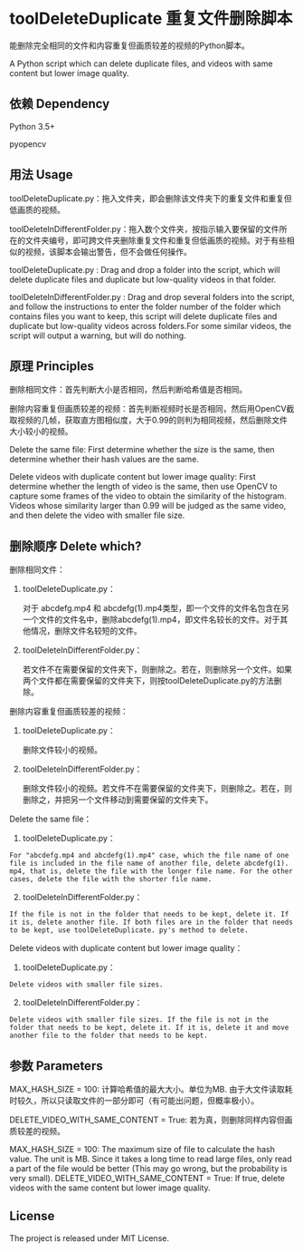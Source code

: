 # toolDeleteDuplicate 重复文件删除脚本

能删除完全相同的文件和内容重复但画质较差的视频的Python脚本。

A Python script which can delete duplicate files, and videos with same content but lower image quality.

## 依赖 Dependency 

Python 3.5+

pyopencv

## 用法 Usage

toolDeleteDuplicate.py：拖入文件夹，即会删除该文件夹下的重复文件和重复但低画质的视频。

toolDeleteInDifferentFolder.py：拖入数个文件夹，按指示输入要保留的文件所在的文件夹编号，即可跨文件夹删除重复文件和重复但低画质的视频。对于有些相似的视频，该脚本会输出警告，但不会做任何操作。

toolDeleteDuplicate.py : Drag and drop a folder into the script, which will delete duplicate files and duplicate but low-quality videos in that folder.

toolDeleteInDifferentFolder.py : Drag and drop several folders into the script, and follow the instructions to enter the folder number of the folder which contains files you want to keep, this script will delete duplicate files and duplicate but low-quality videos across folders.For some similar videos, the script will output a warning, but will do nothing.

## 原理 Principles

删除相同文件：首先判断大小是否相同，然后判断哈希值是否相同。

删除内容重复但画质较差的视频：首先判断视频时长是否相同，然后用OpenCV截取视频的几帧，获取直方图相似度，大于0.99的则判为相同视频，然后删除文件大小较小的视频。

Delete the same file: First determine whether the size is the same, then determine whether their hash values are the same. 

Delete videos with duplicate content but lower image quality: First determine whether the length of video is the same, then use OpenCV to capture some frames of the video to obtain the similarity of the histogram. Videos whose similarity larger than 0.99 will be judged as the same video, and then delete the video with smaller file size.

## 删除顺序 Delete which?

删除相同文件：

1. toolDeleteDuplicate.py：

   对于 abcdefg.mp4 和 abcdefg(1).mp4类型，即一个文件的文件名包含在另一个文件的文件名中，删除abcdefg(1).mp4，即文件名较长的文件。对于其他情况，删除文件名较短的文件。

2. toolDeleteInDifferentFolder.py：

   若文件不在需要保留的文件夹下，则删除之。若在，则删除另一个文件。如果两个文件都在需要保留的文件夹下，则按toolDeleteDuplicate.py的方法删除。

删除内容重复但画质较差的视频：

1. toolDeleteDuplicate.py：

   删除文件较小的视频。

2. toolDeleteInDifferentFolder.py：

   删除文件较小的视频。若文件不在需要保留的文件夹下，则删除之。若在，则删除之，并把另一个文件移动到需要保留的文件夹下。

Delete the same file：

 1.  toolDeleteDuplicate.py：

    For "abcdefg.mp4 and abcdefg(1).mp4" case, which the file name of one file is included in the file name of another file, delete abcdefg(1). mp4, that is, delete the file with the longer file name. For the other cases, delete the file with the shorter file name.

 2.  toolDeleteInDifferentFolder.py：

    If the file is not in the folder that needs to be kept, delete it. If it is, delete another file. If both files are in the folder that needs to be kept, use toolDeleteDuplicate. py's method to delete. 

 Delete videos with duplicate content but lower image quality：

 1.  toolDeleteDuplicate.py：

    Delete videos with smaller file sizes. 

 2.  toolDeleteInDifferentFolder.py：

    Delete videos with smaller file sizes. If the file is not in the folder that needs to be kept, delete it. If it is, delete it and move another file to the folder that needs to be kept.

## 参数 Parameters 

MAX_HASH_SIZE = 100: 计算哈希值的最大大小。单位为MB. 由于大文件读取耗时较久，所以只读取文件的一部分即可（有可能出问题，但概率极小）。 

DELETE_VIDEO_WITH_SAME_CONTENT = True: 若为真，则删除同样内容但画质较差的视频。

MAX_HASH_SIZE = 100: The maximum size of file to calculate  the hash value. The unit is MB.  Since it takes a long time to read large files, only read a part of the file would be better (This may go wrong, but the probability is very small).   DELETE_VIDEO_WITH_SAME_CONTENT = True: If true, delete videos with the same content but lower image quality.

## License

The project is released under MIT License.